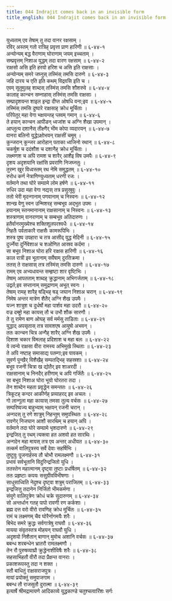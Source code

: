 ```yaml
---
title: 044 Indrajit comes back in an invisible form
title_english: 044 Indrajit comes back in an invisible form

---
```

<div class="audioEmbed"  caption="श्रीराम-हरिसीताराममूर्ति-घनपाठिभ्यां वचनम्" src="https://archive.org/download/Ramayana-recitation-Sriram-harisItArAmamUrti-Ghanapaati-v2/Kanda_6/Kanda_6_YK-044-Indrajit_comes_back_in_an_invisible_form_0.mp3"></div>

युध्यताम् एव तेषाम् तु तदा वानर रक्षसाम् ।  
रविर् अस्तम् गतो रात्रिह् प्रवृत्ता प्राण हारिणी ॥ ६-४४-१  
अन्योन्यम् बद्ध वैराणाम् घोराणाम् जयम् इच्चताम् ।  
सम्प्रवृत्तम् निशाअ युद्धम् तदा वारण रक्षसाम् ॥ ६-४४-२  
राक्षसो असि इति हरयो हरिश च असि इति राक्षसाः ।  
अन्योन्यम् समरे जघ्नुस् तस्मिंस् तमसि दारुणे ॥ ६-४४-३  
जहि दारय च एति इति कथम् विद्रवसि इति च ।  
एवम् सुतुमुलह् शाब्दस् तस्मिंस् तमसि शौशरुवे ॥ ६-४४-४  
कालाह् कान्चन सम्नाहास् तस्मिंस् तमसि राक्षसाः ।  
सम्प्रादृशयन्त शाइल इन्द्रा दीप्त ओषधि वना;इव ॥ ६-४४-५  
तस्मिंस् तमसि दुष्पारे राक्षसाह् क्रोध मूर्चिताः ।  
परिपेतुर् महा वेगा भक्षयन्तह् प्लवम् गमान् ॥ ६-४४-६  
ते हयान् कान्चन आपीडन् ध्वजांश च अग्नि शैखा उपमान् ।  
आप्लुत्य दशानैस् तीक्ष्णैर् भीम कोपा व्यदारयन् ॥ ६-४४-७  
वानरा बलिनो युद्धेऽक्षोभयन् राक्षसीं चमूम् ।  
कुन्जरान् कुन्जर आरोहान् पताका ध्वजिनो रथान् ॥ ६-४४-८  
चकर्षुश च ददंशौश च दशानैह् क्रोध मूर्चिताः ।  
लक्ष्मणश च अपि रामश च शारैर् आशैइ विष उमपैः ॥ ६-४४-९  
दृशय अदृशयानि रक्षांसि प्रवराणि निजघ्नतुः ।  
तुरम्ग खुर विध्वस्तम् रथ नेमि समुद्धतम् ॥ ६-४४-१०  
रुरोध कर्ण नेत्राणिण्युध्यताम् धरणी रजः ।  
वर्तमाने तथा घोरे सम्ग्रामे लोम हर्षणे ॥ ६-४४-११  
रुधिर उदा महा वेगा नद्यस् तत्र प्रसुस्रुवुः ।  
ततो भेरी मृदन्गानाम् पणवानाम् च निस्वनः ॥ ६-४४-१२  
शान्ख वेणु स्वन उन्मिशरह् सम्बभूव अद्भुत उपमः ।  
हयानाम् स्तनमानानाम् राक्षसानाम् च निस्वनः ॥ ६-४४-१३  
शस्त्राणाम् वानराणाम् च सम्बभूव अतिदारुणः ।  
हतैर्वानरमुख्येश्च शक्तिशूलपरश्वधैः ॥ ६-४४-१४  
निहतैः पर्वताकारै राक्षसैः कामरूपिभिः ।  
शस्त्र पुष्प उपहारा च तत्र आसीद् युद्ध मेदिनी ॥ ६-४४-१५  
दुर्ज्नेया दुर्निवेशाअ च शओणित आस्रव कर्दमा ।  
सा बभूव निशाअ घोरा हरि राक्षस हारिणी ॥ ६-४४-१६  
काल रात्री इव भूतानाम् सर्वेषाम् दुरतिक्रमा ।  
ततस् ते राक्षसास् तत्र तस्मिंस् तमसि दारुणे ॥ ६-४४-१७  
रामम् एव अभ्यधावन्त सम्हृष्टा शार वृष्टिभिः ।  
तेषाम् आपतताम् शाब्दह् क्रुद्धानाम् अभिगर्जताम् ॥ ६-४४-१८  
उद्वर्त;इव सप्तानाम् समुद्राणाम् अभूत् स्वनः ।  
तेषाम् रामह् शारैह् षड्भिह् षड् जघान निशाअ चरान् ॥ ६-४४-१९  
निमेष अन्तर मात्रेण शैतैर् अग्नि शैख उपमैः ।  
यज्न शात्रुश च दुर्धर्षो महा पार्शव महा उदरौ ॥ ६-४४-२०  
वज्र दम्ष्ट्रो महा कायस् तौ च उभौ शौक सारणौ ।  
ते तु रामेण बाण ओघह् सर्व मर्मसु ताडिताः ॥ ६-४४-२१  
युद्धाद् अपसृतास् तत्र सावशएष आयुषो अभवन् ।  
ततः कान्चन चित्र अन्गैह् शारैर् अग्नि शैख उपमैः ।  
दिशाश चकार विमलाह् प्रदिशाश च महा बलः ॥ ६-४४-२२  
ये त्वन्ये राक्षसा वीरा रामस्य अभिमुखे स्थिताः ॥ ६-४४-२३  
ते अपि नष्टाह् समासाद्य पतम्गा;इव पावकम् ।  
सुवर्ण पुन्खैर् विशैखैह् सम्पतद्भिह् सहस्रशाः ॥ ६-४४-२४  
बभूव रजनी चित्रा ख द्योतैर् इव शाअरदी ।  
राक्षसानाम् च निनदैर् हरीणाम् च अपि गर्जितैः ॥ ६-४४-२५  
सा बभूव निशाअ घोरा भूयो घोरतरा तदा ।  
तेन शाब्देन महता प्रवृद्धेन समन्ततः ॥ ६-४४-२६  
त्रिकूटह् कन्दर आकीर्णह् प्रव्याहरद् इव अचलः ।  
गो लान्गूला महा कायास् तमसा तुल्य वर्चसः ॥ ६-४४-२७  
सम्परिष्वज्य बाहुभ्याम् भक्षयन् रजनी चरान् ।  
अन्गदस् तु रणे शात्रुम् निहन्तुम् समुपस्थितः ॥ ६-४४-२८  
रावणेर् निजघान आशौ सारथिम् च हयान् अपि ।  
वर्तमाने तदा घोरे सम्ग्रामे भृशदारुणे ॥ ६-४४-२९  
इन्द्रजित् तु रथम् त्यक्त्वा हत अशवो हत सारथिः ।  
अन्गदेन महा मायस् तत्र एव अन्तर् अधीयत ॥ ६-४४-३०  
तत्कर्म वालिपुत्रस्य सर्वे देवाः सहर्षिभिः ।  
तुष्टुवुः पूजनार्हस्य तौ चोभौ रामलक्ष्मणौ ॥ ६-४४-३१  
प्रभावं सर्वभूतानि विदुरिन्द्रजितो युधि ।  
ततस्तेन महात्मानम् दृष्ट्वा तुष्टाः प्रधर्षितम् ॥ ६-४४-३२  
ततः प्रहृष्टाः कपयः ससुग्रीवविभीषणाः ।  
साधुसाध्विति नेदुश्च दृष्ट्वा शत्रुम् पराजितम् ॥ ६-४४-३३  
इन्द्रजित्तु तदानेन निर्जितो भीमकर्मणा ।  
संयुगे वालिपुत्रेण क्रोधं चक्रे सुदारुणम् ॥ ६-४४-३४  
सो अन्तर्धान गतह् पापो रावणी रण कर्कशाः ।  
ब्रह्म दत्त वरो वीरो रावणिह् क्रोध मूर्चितः ॥ ६-४४-३५  
रामं च लक्ष्मणम् चैव घोरैर्नागमयैः शरैः ।  
बिभेद समरे क्रुद्धः सर्वगात्रेषु राघवौ ॥ ६-४४-३६  
मायया संवृतस्तत्र मोहयन् राघवौ युधि ।  
अदृशयो निशैतान् बाणान् मुमोच अशानि वर्चसः ॥ ६-४४-३७  
बबन्ध शरबन्धेन भ्रातरौ रामलक्ष्मणौ ।  
तेन रौ पुरुषव्याघ्रौ क्रुद्धेनाशीविषैः शरैः ॥ ६-४४-३८  
सहसाभिहतौ वीरौ तदा प्रैक्षन्त वानराः ।  
प्रकाशरूपस्तु तदा न शक्त ।  
स्तौ बाधितुं राक्षसराजपुत्रः ।  
मायां प्रयोक्तुं समुपाजगाम ।  
बबन्ध तौ राजसुतौ दुरात्मा ॥ ६-४४-३९  
इत्यार्षे श्रीमद्रामायणे आदिकाव्ये युद्धकाण्डे चतुश्चत्वारिंशः सर्गः